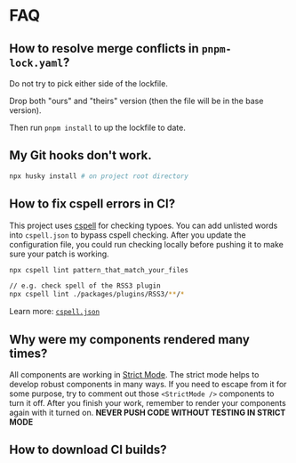 # FAQ

## How to resolve merge conflicts in `pnpm-lock.yaml`?

Do not try to pick either side of the lockfile.

Drop both "ours" and "theirs" version (then the file will be in the base version).

Then run `pnpm install` to up the lockfile to date.

## My Git hooks don't work.

```bash
npx husky install # on project root directory
```

## How to fix cspell errors in CI?

This project uses [cspell](https://github.com/streetsidesoftware/cspell) for checking typoes. You can add unlisted words into `cspell.json` to bypass cspell checking. After you update the configuration file, you could run checking locally before pushing it to make sure your patch is working.

```bash
npx cspell lint pattern_that_match_your_files

// e.g. check spell of the RSS3 plugin
npx cspell lint ./packages/plugins/RSS3/**/*
```

Learn more: [`cspell.json`](https://cspell.org/configuration/#cspelljson)

## Why were my components rendered many times?

All components are working in [Strict Mode](https://reactjs.org/docs/strict-mode.html). The strict mode helps to develop robust components in many ways. If you need to escape from it for some purpose, try to comment out those `<StrictMode />` components to turn it off. After you finish your work, remember to render your components again with it turned on. **NEVER PUSH CODE WITHOUT TESTING IN STRICT MODE**

## How to download CI builds?
